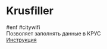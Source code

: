 # Krusfiller
#enf #citywifi  
Позволяет заполнять данные в КРУС  
[Инструкция](https://github.com/a-marvvv/krusfiller/wiki)
